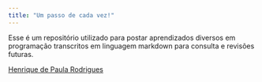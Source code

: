 ```yaml
---
title: "Um passo de cada vez!"
---
```


Esse é um repositório utilizado para postar aprendizados diversos em programação transcritos em linguagem markdown para consulta e revisões futuras.
<script type="text/javascript" src="https://platform.linkedin.com/badges/js/profile.js" async defer></script>
<div class="LI-profile-badge"  data-version="v1" data-size="medium" data-locale="pt_BR" data-type="vertical" data-theme="dark" data-vanity="henriquedepaularodrigues"><a class="LI-simple-link" href='https://br.linkedin.com/in/henriquedepaularodrigues?trk=profile-badge'>Henrique de Paula Rodrigues</a></div>
